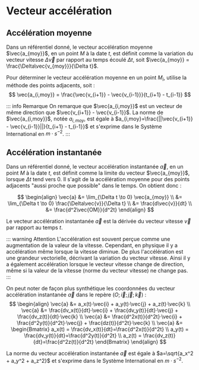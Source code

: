 # Vecteur accélération

## Accélération moyenne

Dans un référentiel donné, le vecteur accélération moyenne $\vec{a_{moy}}$, en un point $M$ à la date $t$, est définit comme la variation du vecteur vitesse $\Delta \vec{v}$ par rapport au temps écoulé $\Delta t$, soit $\vec{a_{moy}} = \frac{\Delta\vec{v_{moy}}}{\Delta t}$.

Pour déterminer le vecteur accélération moyenne en un point $M_i$, utilise la méthode des points adjacents, soit :
$$
\vec{a_{i,moy}} = \frac{\vec{v_{i+1}} - \vec{v_{i-1}}}{t_{i+1} - t_{i-1}}
$$

::: info Remarque
On remarque que $\vec{a_{i,moy}}$ est un vecteur de même direction que $\vec{v_{i+1}} - \vec{v_{i-1}}$. La norme de $\vec{a_{i,moy}}$, notée $a_{i,moy}$, est égale à $a_{i,moy}=\frac{||\vec{v_{i+1}} - \vec{v_{i-1}}||}{t_{i+1} - t_{i-1}}$ et s'exprime dans le Système International en $m·s^{-2}$.
:::

## Accélération instantanée

Dans un référentiel donné, le vecteur accélération instantanée $\vec{a}$, en un point $M$ à la date $t$, est définit comme la limite du vecteur $\vec{a_{moy}}$, lorsque $\Delta t$ tend vers 0. Il s'agit de la accélération moyenne pour des points adjacents "aussi proche que possible" dans le temps. On obtient donc :

$$
\begin{align}
\vec{a} &= \lim_{\Delta t \to 0} \vec{a_{moy}} \\
&= \lim_{\Delta t \to 0} \frac{\Delta\vec{v}}{\Delta t} \\
&= \frac{d\vec{v}}{dt} \\
&= \frac{d^2\vec{OM}}{d^2t}
\end{align}
$$

Le vecteur accélération instantanée $\vec{a}$ est la dérivée du vecteur vitesse $\vec{v}$ par rapport au temps $t$.

::: warning Attention
L'accélération est souvent perçue comme une augmentation de la valeur de la vitesse. Cependant, en physique il y a accélération même lorsque la vitesse diminue. De plus l'accélération est une grandeur vectorielle, décrivant la variation du vecteur vitesse. Ainsi il y a également accélération lorsque le vecteur vitesse change de direction, même si la valeur de la vitesse (norme du vecteur vitesse) ne change pas.
:::

On peut noter de façon plus synthétique les coordonnées du vecteur accélération instantanée $\vec{a}$ dans le repère $(O; \vec{i}; \vec{j}; \vec{k})$ :
$$
\begin{align}
\vec{a} &= a_x(t)·\vec{i} + a_y(t)·\vec{j} + a_z(t)·\vec{k} \\
\vec{a} &= \frac{dv_x(t)}{dt}·\vec{i} + \frac{dv_y(t)}{dt}·\vec{j} + \frac{dv_z(t)}{dt}·\vec{k} \\
\vec{a} &= \frac{d^2x(t)}{d^2t}·\vec{i} + \frac{d^2y(t)}{d^2t}·\vec{j} + \frac{dz(t)}{d^2t}·\vec{k} \\
\vec{a} &=
\begin{Bmatrix}
a_x(t) = \frac{dv_x(t)}{dt}=\frac{d^2x(t)}{d^2t} \\
a_y(t) = \frac{dv_y(t)}{dt}=\frac{d^2y(t)}{d^2t} \\
a_z(t) = \frac{dv_z(t)}{dt}=\frac{d^2z(t)}{d^2t}
\end{Bmatrix}
\end{align}
$$

La norme du vecteur accélération instantanée $\vec{a}$ est égale à $a=\sqrt{a_x^2 + a_y^2 + a_z^2}$ et s'exprime dans le Système International en $m·s^{-2}$.
